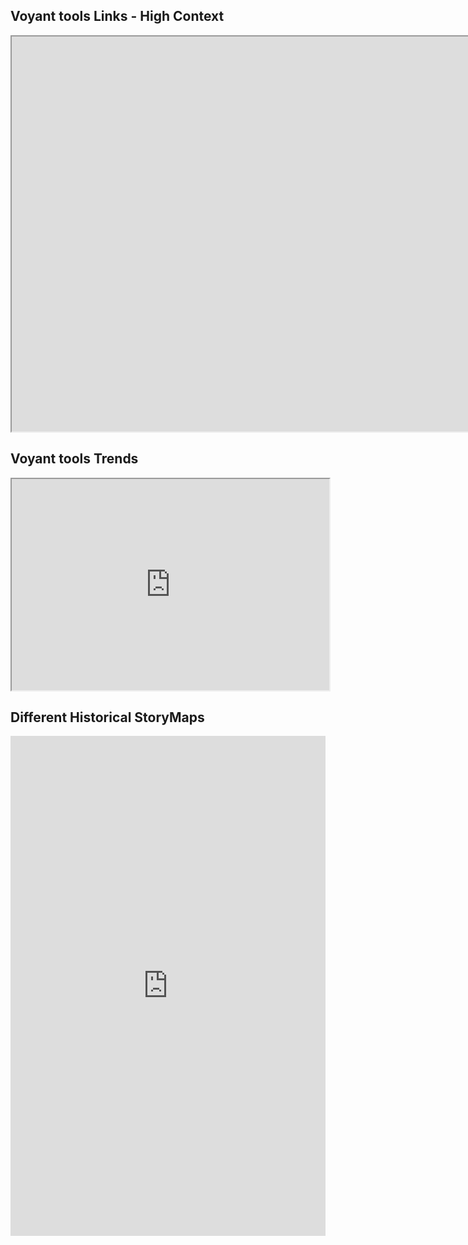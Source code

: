 ## Voyant tools Links - High Context


<!--	Exported from Voyant Tools (voyant-tools.org).
The iframe src attribute below uses a relative protocol to better function with both
http and https sites, but if you're embedding this into a local web page (file protocol)
you should add an explicit protocol (https if you're using voyant-tools.org, otherwise
it depends on this server.
Feel free to change the height and width values or other styling below: -->
<iframe style='width: 1536px; height: 632px;' src='https://voyant-tools.org/tool/CollocatesGraph/?view=CollocatesGraph&query=united&query=new&query=scotland&query=kingdom&query=glasgow&query=inform&query=land&query=states&query=edinburgh&query=state&query=south&query=said&query=advertiser&query=scotsman&query=wales&query=colonies&query=york&query=vessels&query=van&query=zealand&query=dieman's&mode=corpus&context=29&corpus=49f48aa297f23faaecb77e664a9f0650'></iframe>


## Voyant tools Trends

<!--	Exported from Voyant Tools (voyant-tools.org).
The iframe src attribute below uses a relative protocol to better function with both
http and https sites, but if you're embedding this into a local web page (file protocol)
you should add an explicit protocol (https if you're using voyant-tools.org, otherwise
it depends on this server.
Feel free to change the height and width values or other styling below: -->
<iframe style='width: 508px; height: 338px;' src='https://voyant-tools.org/tool/Reader/?corpus=49f48aa297f23faaecb77e664a9f0650'></iframe>



## Different Historical StoryMaps

<iframe src="https://uploads.knightlab.com/storymapjs/3a12013d589b584f400cc2143fe602f1/alake-mills/index.html" frameborder="0" width="100%" height="800"></iframe>